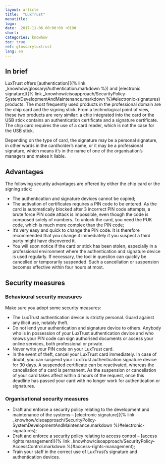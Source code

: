 ```yaml
---
layout: article
title:  "LuxTrust"
menutitle:
logo:
date:  2017-11-06 00:00:00 +0100
short:
categories: knowhow
toc: true
ref: glossaryluxtrust
lang: en
---
```

## In brief
LuxTrust offers [authentication]({% link _knowhow/glossary/Authentication.markdown %}) and [electronic signature]({% link _knowhow/cisoapproach/SecurityPolicy-SystemDevelopmentAndMaintenance.markdown %}#electronic-signatures) products. The most frequently used products in the professional domain are the chip card and the signing stick. From a technological point of view, these two products are very similar: a chip integrated into the card or the USB stick contains an authentication certificate and a signature certificate. The chip card requires the use of a card reader, which is not the case for the USB stick.

Depending on the type of card, the signature may be a personal signature, in other words in the cardholder’s name, or it may be a professional signature, which means it’s in the name of one of the organisation’s managers and makes it liable.

## Advantages
The following security advantages are offered by either the chip card or the signing stick:

* The authentication and signature devices cannot be copied;
* The activation of certificates requires a PIN code to be entered. As the card is automatically blocked after 3 incorrect PIN code attempts, a brute force PIN code attack is impossible, even though the code is composed solely of numbers. To unlock the card, you need the PUK code, which is much more complex than the PIN code;
* It’s very easy and quick to change the PIN code. It is therefore recommended that you change it immediately if you suspect a third party might have discovered it.
* You will soon notice if the card or stick has been stolen, especially in a professional environment where the authentication and signature device is used regularly. If necessary, the tool in question can quickly be cancelled or temporarily suspended. Such a cancellation or suspension becomes effective within four hours at most.

## Security measures

### Behavioural security measures
Make sure you adopt some security measures:

* The LuxTrust authentication device is strictly personal. Guard against any illicit use, notably theft.
* Do not lend your authentication and signature device to others. Anybody who is in possession of your LuxTrust authentication device and who knows your PIN code can sign authorised documents or access your online services, both professional or private.
* Never write your PIN code on your LuxTrust card.
* In the event of theft, cancel your LuxTrust card immediately. In case of doubt, you can suspend your LuxTrust authentication signature device for 30 days. A suspended certificate can be reactivated, whereas the cancellation of a card is permanent. As the suspension or cancellation of your card takes affect within 4 hours of the request, once this deadline has passed your card with no longer work for authentication or signatures.

### Organisational security measures
* Draft and enforce a security policy relating to the development and maintenance of the systems – [electronic signature]({% link _knowhow/cisoapproach/SecurityPolicy-SystemDevelopmentAndMaintenance.markdown %}#electronic-signatures);
* Draft and enforce a security policy relating to access control – [access rights management]({% link _knowhow/cisoapproach/SecurityPolicy-AccessControl.markdown %}#access-rights-management);
* Train your staff in the correct use of LuxTrust’s signature and authentication devices.
